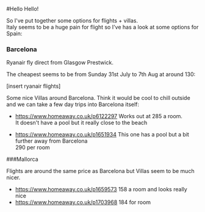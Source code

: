#Hello Hello! 

So I've put together some options for flights + villas.   
Italy seems to be a huge pain for flight so I've has a look at some options for Spain:

### Barcelona 

Ryanair fly direct from Glasgow Prestwick.

The cheapest seems to be from Sunday 31st July to 7th Aug at around 130:

[insert ryanair flights] 

Some nice Villas around Barcelona.
Think it would be cool to chill outside and we can take a few day trips into Barcelona itself:

- https://www.homeaway.co.uk/p6122297
  Works out at 285 a room.   
  It doesn't have a pool but it really close to the beach   
  
- https://www.homeaway.co.uk/p1651934
  This one has a pool but a bit further away from Barcelona   
  290 per room   


###Mallorca
  
Flights are around the same price as Barcelona but Villas seem to be much nicer.

- https://www.homeaway.co.uk/p1659573 
 158 a room and looks really nice  
- https://www.homeaway.co.uk/p1703968
 184 for room 








